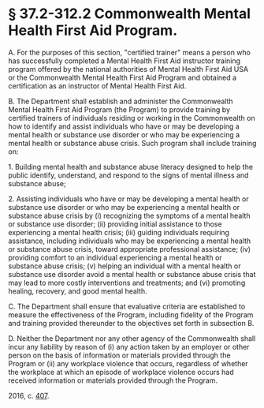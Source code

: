 # § 37.2-312.2 Commonwealth Mental Health First Aid Program.

<p>A. For the purposes of this section, "certified trainer" means a person who has successfully completed a Mental Health First Aid instructor training program offered by the national authorities of Mental Health First Aid USA or the Commonwealth Mental Health First Aid Program and obtained a certification as an instructor of Mental Health First Aid.</p><p>B. The Department shall establish and administer the Commonwealth Mental Health First Aid Program (the Program) to provide training by certified trainers of individuals residing or working in the Commonwealth on how to identify and assist individuals who have or may be developing a mental health or substance use disorder or who may be experiencing a mental health or substance abuse crisis. Such program shall include training on:</p><p>1. Building mental health and substance abuse literacy designed to help the public identify, understand, and respond to the signs of mental illness and substance abuse;</p><p>2. Assisting individuals who have or may be developing a mental health or substance use disorder or who may be experiencing a mental health or substance abuse crisis by (i) recognizing the symptoms of a mental health or substance use disorder; (ii) providing initial assistance to those experiencing a mental health crisis; (iii) guiding individuals requiring assistance, including individuals who may be experiencing a mental health or substance abuse crisis, toward appropriate professional assistance; (iv) providing comfort to an individual experiencing a mental health or substance abuse crisis; (v) helping an individual with a mental health or substance use disorder avoid a mental health or substance abuse crisis that may lead to more costly interventions and treatments; and (vi) promoting healing, recovery, and good mental health.</p><p>C. The Department shall ensure that evaluative criteria are established to measure the effectiveness of the Program, including fidelity of the Program and training provided thereunder to the objectives set forth in subsection B.</p><p>D. Neither the Department nor any other agency of the Commonwealth shall incur any liability by reason of (i) any action taken by an employer or other person on the basis of information or materials provided through the Program or (ii) any workplace violence that occurs, regardless of whether the workplace at which an episode of workplace violence occurs had received information or materials provided through the Program.</p><p>2016, c. <a href='http://lis.virginia.gov/cgi-bin/legp604.exe?161+ful+CHAP0407'>407</a>.</p>